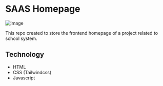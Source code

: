 # SAAS Homepage

![image](https://github.com/user-attachments/assets/ff52c34c-438c-4314-a8c9-4d0f50266847)


This repo created to store the frontend homepage of a project related to school system.

## Technology
- HTML
- CSS (Tailwindcss)
- Javascript
